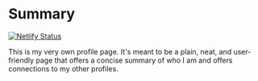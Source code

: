# Summary

[![Netlify Status](https://api.netlify.com/api/v1/badges/1897dd9b-7eaa-4a58-9e14-7b3802af0154/deploy-status)](https://app.netlify.com/sites/phenomenal-madeleine-bbbed4/deploys)

This is my very own profile page. It's meant to be a plain, neat, and user-friendly page that offers a concise summary of who I am and offers connections to my other profiles.
